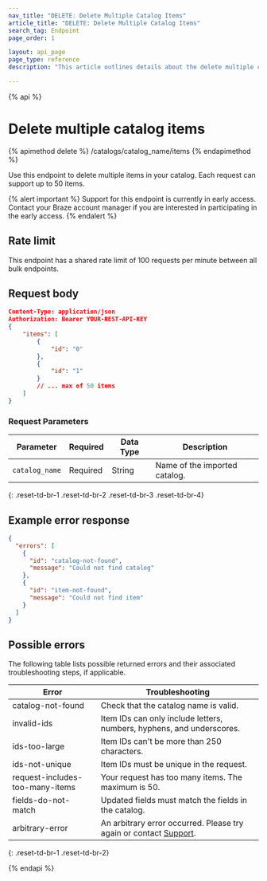 ```yaml
---
nav_title: "DELETE: Delete Multiple Catalog Items"
article_title: "DELETE: Delete Multiple Catalog Items"
search_tag: Endpoint
page_order: 1

layout: api_page
page_type: reference
description: "This article outlines details about the delete multiple catalog items Braze endpoint."

---
```

{% api %}
# Delete multiple catalog items
{% apimethod delete %}
/catalogs/catalog_name/items
{% endapimethod %}

Use this endpoint to delete multiple items in your catalog. Each request can support up to 50 items.

{% alert important %}
Support for this endpoint is currently in early access. Contact your Braze account manager if you are interested in participating in the early access.
{% endalert %}

## Rate limit

This endpoint has a shared rate limit of 100 requests per minute between all bulk endpoints.

## Request body

```json
Content-Type: application/json
Authorization: Bearer YOUR-REST-API-KEY
{
    "items": [
        {
            "id": "0"
        },
        {
            "id": "1"
        }
        // ... max of 50 items
    ]
}
```

### Request Parameters

| Parameter | Required | Data Type | Description |
|---|---|---|---|
| `catalog_name`  | Required | String | Name of the imported catalog.|
{: .reset-td-br-1 .reset-td-br-2 .reset-td-br-3 .reset-td-br-4}

## Example error response 

```json
{
  "errors": [
    {
      "id": "catalog-not-found",
      "message": "Could not find catalog"
    },
    {
      "id": "item-not-found",
      "message": "Could not find item"
    }
  ]
}
```

## Possible errors

The following table lists possible returned errors and their associated troubleshooting steps, if applicable.

| Error | Troubleshooting |
| --- | --- |
| catalog-not-found | Check that the catalog name is valid. |
| invalid-ids | Item IDs can only include letters, numbers, hyphens, and underscores. |
| ids-too-large | Item IDs can't be more than 250 characters. |
| ids-not-unique | Item IDs must be unique in the request. |
| request-includes-too-many-items | Your request has too many items. The maximum is 50.
| fields-do-not-match | Updated fields must match the fields in the catalog. |
| arbitrary-error | An arbitrary error occurred. Please try again or contact [Support]({{site.baseurl}}/support_contact/). |
{: .reset-td-br-1 .reset-td-br-2}

{% endapi %}